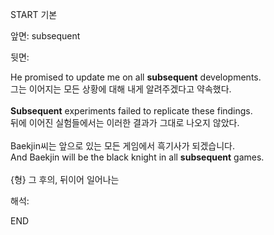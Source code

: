 START
기본

앞면:
subsequent


뒷면:
<div>He promised to update me on all <b>subsequent</b> developments.<br></div><div>그는 이어지는 모든 상황에 대해 내게 알려주겠다고 약속했다.<br></div><div><strong><br></strong></div><div><strong>Subsequent</strong> experiments failed to replicate these findings. </div><div><div>뒤에 이어진 실험들에서는 이러한 결과가 그대로 나오지 않았다.</div></div><div><br></div><div><div><div>Baekjin씨는 앞으로 있는 모든 게임에서 흑기사가 되겠습니다.</div></div><div><div>And Baekjin will be the black knight in all <strong>subsequent</strong> games.</div></div></div><div><br></div><div>{형} 그 후의, 뒤이어 일어나는</div>


해석:

END
